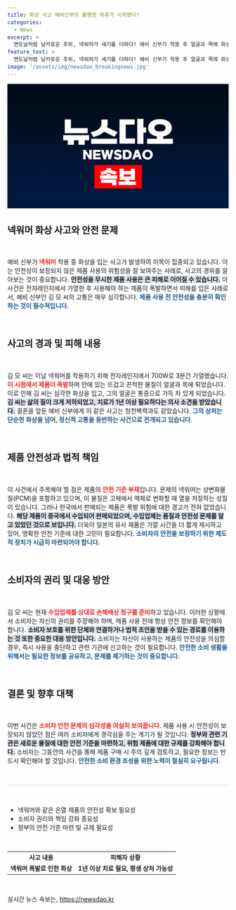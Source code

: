 ```yaml
---
title: 화상 사고 예비신부의 불행한 하루가 시작됐다!
categories:
  - News
excerpt: >
  면도날처럼 날카로운 추위, 넥워머가 세기를 더하다! 예비 신부가 착용 후 얼굴과 목에 화상을 입고 치료를 요구하며 충격을 토로했습니다. 이 제품, 정말 안전할까요? 클릭해 진실을 확인하세요!
feature_text: >
  면도날처럼 날카로운 추위, 넥워머가 세기를 더하다! 예비 신부가 착용 후 얼굴과 목에 화상을 입고 치료를 요구하며 충격을 토로했습니다. 이 제품, 정말 안전할까요? 클릭해 진실을 확인하세요!
image: '/assets/img/newsdao_breakingnews.jpg'
---
```


<p><img src="/assets/img/newsdao_breakingnews.jpg" alt="bookingtag 속보" /></p>

<h2 data-ke-size="size26">넥워머 화상 사고와 안전 문제</h2>

<p data-ke-size="size16">&nbsp;</p>

<p>예비 신부가 <b><span style="color: #ee2323;">넥워머</span></b> 착용 중 화상을 입는 사고가 발생하여 이목이 집중되고 있습니다. 이는 안전성이 보장되지 않은 제품 사용의 위험성을 잘 보여주는 사례로, 사고의 경위를 알아보는 것이 중요합니다. <b><span style="background-color: #21538527;">안전성을 무시한 제품 사용은 큰 피해로 이어질 수 있습니다.</span></b> 이 사건은 전자레인지에서 가열한 후 사용해야 하는 제품이 폭발하면서 피해를 입은 사례로서, 예비 신부인 김 모 씨의 고통은 매우 심각합니다. <b><span style="color: #1a5490;">제품 사용 전 안전성을 충분히 확인하는 것이 필수적입니다.</span></b> </p>

<p data-ke-size="size16">&nbsp;</p>

<h2 data-ke-size="size26">사고의 경과 및 피해 내용</h2>

<p data-ke-size="size16">&nbsp;</p>

<p>김 모 씨는 이날 넥워머를 착용하기 위해 전자레인지에서 700W로 3분간 가열했습니다. <b><span style="color: #ee2323;">이 시점에서 제품이 폭발</span></b>하며 안에 있는 뜨겁고 끈적한 물질이 얼굴과 목에 튀었습니다. 이로 인해 김 씨는 심각한 화상을 입고, 그의 얼굴은 통증으로 가득 차 있게 되었습니다. <b><span style="background-color: #21538527;">김 씨는 삶의 질이 크게 저하되었고, 치료가 1년 이상 필요하다는 의사 소견을 받았습니다.</span></b> 결혼을 앞둔 예비 신부에게 이 같은 사고는 청천벽력과도 같았습니다. <b><span style="color: #1a5490;">그의 상처는 단순한 화상을 넘어, 정신적 고통을 동반하는 사건으로 전개되고 있습니다.</span></b></p>

<p data-ke-size="size16">&nbsp;</p>

<h2 data-ke-size="size26">제품 안전성과 법적 책임</h2>

<p data-ke-size="size16">&nbsp;</p>

<p>이 사건에서 주목해야 할 점은 제품의 <b><span style="color: #ee2323;">안전 기준 부재</span></b>입니다. 문제의 넥워머는 상변화물질(PCM)을 포함하고 있으며, 이 물질은 고체에서 액체로 변화할 때 열을 저장하는 성질이 있습니다. 그러나 한국에서 판매되는 제품은 폭발 위험에 대한 경고가 전혀 없었습니다. <b><span style="background-color: #21538527;">해당 제품이 중국에서 수입되어 판매되었으며, 수입업체는 품질과 안전성 문제를 알고 있었던 것으로 보입니다.</span></b> 더욱이 일본의 유사 제품은 가열 시간을 더 짧게 제시하고 있어, 명확한 안전 기준에 대한 고민이 필요합니다. <b><span style="color: #1a5490;">소비자의 안전을 보장하기 위한 제도적 장치가 시급히 마련되어야 합니다.</span></b></p>

<p data-ke-size="size16">&nbsp;</p>

<h2 data-ke-size="size26">소비자의 권리 및 대응 방안</h2>

<p data-ke-size="size16">&nbsp;</p>

<p>김 모 씨는 현재 <b><span style="color: #ee2323;">수입업체를 상대로 손해배상 청구를 준비</span></b>하고 있습니다. 이러한 상황에서 소비자는 자신의 권리를 주장해야 하며, 제품 사용 전에 항상 안전 정보를 확인해야 합니다. <b><span style="background-color: #21538527;">소비자 보호를 위한 단체와 연결하거나 법적 조언을 받을 수 있는 경로를 이용하는 것 또한 중요한 대응 방안입니다.</span></b> 소비자는 자신이 사용하는 제품의 안전성을 의심할 경우, 즉시 사용을 중단하고 관련 기관에 신고하는 것이 필요합니다. <b><span style="color: #1a5490;">안전한 소비 생활을 위해서는 필요한 정보를 공유하고, 문제를 제기하는 것이 중요합니다.</span></b></p>

<p data-ke-size="size16">&nbsp;</p>

<h2 data-ke-size="size26">결론 및 향후 대책</h2>

<p data-ke-size="size16">&nbsp;</p>

<p>이번 사건은 <b><span style="color: #ee2323;">소비자 안전 문제의 심각성을 여실히 보여줍니다</span></b>. 제품 사용 시 안전성이 보장되지 않았던 점은 여러 소비자에게 경각심을 주는 계기가 될 것입니다. <b><span style="background-color: #21538527;">정부와 관련 기관은 새로운 물질에 대한 안전 기준을 마련하고, 위험 제품에 대한 규제를 강화해야 합니다.</span></b> 소비자는 그동안의 사건을 통해 제품 구매 시 주의 깊게 검토하고, 필요한 정보는 반드시 확인해야 할 것입니다. <b><span style="color: #1a5490;">안전한 소비 환경 조성을 위한 노력이 절실히 요구됩니다.</span></b></p>

<p data-ke-size="size16">&nbsp;</p>

<hr style="height: 2px; border: none; background-color: #eaeaea;"/>

<p data-ke-size="size16">&nbsp;</p>

<ul>
    <li>넥워머와 같은 온열 제품의 안전성 확보 필요성</li>
    <li>소비자 권리와 책임 강화 중요성</li>
    <li>정부의 안전 기준 마련 및 규제 필요성</li>
</ul>

<p data-ke-size="size16">&nbsp;</p>

<table style="width: 100%; border-collapse: collapse;">
    <tr>
        <td style="text-align: center; height: 17px;"><b>사고 내용</b></td>
        <td style="text-align: center; height: 17px;"><b>피해자 상황</b></td>
    </tr>
    <tr>
        <td style="text-align: center; height: 17px;"><b>넥워머 폭발로 인한 화상</b></td>
        <td style="text-align: center; height: 17px;"><b>1년 이상 치료 필요, 평생 상처 가능성</b></td>
    </tr>
</table>

<p data-ke-size="size16">&nbsp;</p>
실시간 뉴스 속보는, <a href="https://newsdao.kr" rel="dofollow">https://newsdao.kr</a>


